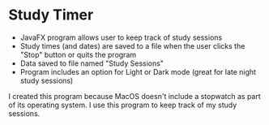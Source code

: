 # Study Timer

- JavaFX program allows user to keep track of study sessions
- Study times (and dates) are saved to a file when the user clicks the "Stop" button or quits the program
- Data saved to file named "Study Sessions"
- Program includes an option for Light or Dark mode (great for late night study sessions)

I created this program because MacOS doesn't include a stopwatch as part of its operating system.
I use this program to keep track of my study sessions.
